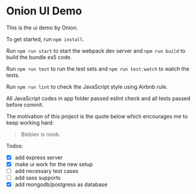# Onion UI Demo
This is the ui demo by Onion.

To get started, run `npm install`.

Run `npm run start` to start the webpack dev server and `npm run build` to build the bundle es5 code.

Run `npm run test` to run the test sets and `npm run test:watch` to watch the tests.

Run `npm run lint` to check the JavaScript style using Airbnb rule.

All JavaScript codes in app folder passed eslint check and all tests passed before commit.

The motivation of this project is the quote below which encourages me to keep working hard:
> Biebiev is noob.

Todos:
- [x] add express server
- [x] make ui work for the new setup
- [ ] add necessary test cases
- [ ] add sass supports
- [x] add mongodb/postgress as database
